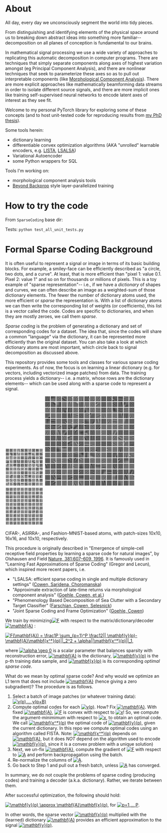 # About
All day, every day we unconsciously segment 
the world into tidy pieces.

From distinguishing and identifying elements 
of the physical space around us to breaking 
down abstract ideas into something more 
familiar-- decomposition on all planes of conception is fundamental to our brains.


In mathematical signal processing we use a wide variety of approaches to replicating this automatic decomposition in computer programs.
There are techniques that simply separate components along axes of highest variation amongst (eg 
Principal Component Analysis), and there are nonlinear techniques that seek to parameterize 
these axes so as to  pull out interpretable components (like [Morphological 
Component Analysis](https://arxiv.org/abs/2208.06056)). There are more explicit approaches like 
mathematically beamforming data streams in order to isolate different source signals, and there are 
more implicit ones like training self-supervised neural networks to encode latent axes of 
interest as they see fit.

Welcome to my personal PyTorch library for exploring some of these concepts (and to host
unit-tested code for reproducing results
from [my PhD thesis](https://www.proquest.com/openview/6821866ac2a973b555473b2376dc61f3/1?pq-origsite=gscholar&cbl=18750&diss=y)).

Some tools herein:
- dictionary learning
- differentiable convex optimization algorithms (AKA "unrolled" learnable encoders, e.g. [LISTA](https://icml.cc/Conferences/2010/papers/449.pdf),  [LSALSA](https://arxiv.org/abs/1802.06875))
- Variational Autoencoder
- some Python wrappers for SQL

Tools I'm working on:
- morphological component analysis tools
- [Beyond Backprop](https://arxiv.org/abs/1806.09077) style layer-parallelized training

[//]: # (## Some preliminary visualizations)

[//]: # (<p align="center">)

[//]: # ( <img src="SCRATCH/celeb-dict-mse/loss_history.png" width="375" height="375"/>)

[//]: # (  <img src="SCRATCH/celeb-dict-mse/dict_hist/top100atoms_e3.png" width="375" height="375"/>)

[//]: # (</p>)

# How to try the code
From `SparseCoding` base dir:

Tests: `python test_all_unit_tests.py`
# Formal Sparse Coding Background
It is often useful to represent a signal or image in terms of its basic building blocks.
For example, a smiley-face can be efficiently described as "a circle, two dots, and a curve".
At least, that is more efficient than "pixel 1: value 0.1. Pixel 2: value 1" and so on for 
thousands or millions of pixels.
This is a toy example of "sparse representation"-- i.e., if we have a *dictionary* of shapes and 
curves, 
we can often describe an image as a weighted-sum of those dictionary elements. The fewer the number of dictionary atoms used, 
the more efficient or *sparse* the representation is. With a list of dictionary atoms we can 
then write the corresponding list of weights (or coefficients), this list is a vector called the 
code. Codes are specific to dictionaries, and when they are mostly zeroes, we call them *sparse*.

*Sparse coding* is the problem of generating a dictionary and set of corresponding codes for a 
dataset. The idea that, since the  codes will share a common "language" via the dictionary, it 
can be represented more efficiently than the original dataset. You can also take a look at which 
dictionary atoms are most important, which circle back to signal decomposition as discussed above.

This repository provides some tools and classes for various sparse coding experiments.
As of now, the focus is on learning a linear dictionary (e.g. for vectors, including vectorized image patches) from data.
The training process yields a dictionary-- i.e. a matrix, whose rows are the dictionary elements-- which can be used along with a sparse code to represent a signal.

![CIFAR10](legacy-code/paramSearchResults/CIFAR1010_0210.png)
![asirra16](legacy-code/paramSearchResults/ASIRRA16_0000.png)
![F-mnist10](legacy-code/paramSearchResults/FashionMNIST10_0220.png)

CIFAR-, ASIRRA-, and Fashion-MNIST-based atoms, with patch-sizes 10x10, 16x16, and 10x10, 
respectively.

This procedure is originally described in "Emergence of simple-cell receptive field properties by learning a sparse code for natural images", by Olshausen and Field [Nature, 381:607–609, 1996](https://www.nature.com/articles/381607a0).
It is famously used in "Learning Fast Approximations of Sparse Coding" (Gregor and Lecun), which 
inspired more recent papers, i.e.
* "LSALSA: efficient sparse coding in single and multiple dictionary 
settings" ([Cowen, Saridena, Choromanska](https://arxiv.org/abs/1802.06875))
* "Approximate extraction of late-time returns via morphological component analysis" ([Goehle, 
  Cowen, et al.](https://arxiv.org/abs/2208.06056))
* "Phenomenology Based Decomposition of Sea Clutter with a Secondary Target Classifier" ([Farschian, Cowen, Selesnick](https://ieeexplore.ieee.org/abstract/document/10149773))
* "Joint Sparse Coding and Frame Optimization"  ([Goehle, Cowen](https://ieeexplore.ieee.org/document/10382582))

We train by minimizing<a href="https://www.codecogs.com/eqnedit.php?latex=F" target="_blank"><img src="https://latex.codecogs.com/gif.latex?F" title="F" /></a>
with respect to the matrix/dictionary/decoder <a href="https://www.codecogs.com/eqnedit.php?latex=\mathbf{A}" target="_blank"><img src="https://latex.codecogs.com/gif.latex?\mathbf{A}" title="\mathbf{A}" /></a>
:

<a href="https://www.codecogs.com/eqnedit.php?latex=F(\mathbf{A})&space;=&space;\frac1P&space;\sum_{p=1}^P&space;\frac12||&space;\mathbf{y}(p)-\mathbf{A}\mathbf{x^*}(p)||_2^2&space;&plus;&space;\alpha||\mathbf{x^*}(p)||_1," target="_blank"><img src="https://latex.codecogs.com/gif.latex?F(\mathbf{A})&space;=&space;\frac1P&space;\sum_{p=1}^P&space;\frac12||&space;\mathbf{y}(p)-\mathbf{A}\mathbf{x^*}(p)||_2^2&space;&plus;&space;\alpha||\mathbf{x^*}(p)||_1," title="F(\mathbf{A}) = \frac1P \sum_{p=1}^P \frac12|| \mathbf{y}(p)-\mathbf{A}\mathbf{x^*}(p)||_2^2 + \alpha||\mathbf{x^*}(p)||_1," /></a>

where
<a href="https://www.codecogs.com/eqnedit.php?latex=\alpha&space;\geq&space;0" target="_blank"><img src="https://latex.codecogs.com/gif.latex?\alpha&space;\geq&space;0" title="\alpha \geq 0" /></a>
 is a scalar parameter that balances sparsity with reconstruction error,
<a href="https://www.codecogs.com/eqnedit.php?latex=\mathbf{A}" target="_blank"><img src="https://latex.codecogs.com/gif.latex?\mathbf{A}" title="\mathbf{A}" /></a>
 is the dictionary,
<a href="https://www.codecogs.com/eqnedit.php?latex=\mathbf{y}(p)" target="_blank"><img src="https://latex.codecogs.com/gif.latex?\mathbf{y}(p)" title="\mathbf{y}(p)" /></a>
is the p-th training data sample, and
<a href="https://www.codecogs.com/eqnedit.php?latex=\mathbf{x}(p)" target="_blank"><img src="https://latex.codecogs.com/gif.latex?\mathbf{x}(p)" title="\mathbf{x}(p)" /></a>
is its corresponding _optimal sparse code_.

What do we mean by optimal sparse code? And why would we optimize an L1 term that does not include
<a href="https://www.codecogs.com/eqnedit.php?latex=\mathbf{A}" target="_blank"><img src="https://latex.codecogs.com/gif.latex?\mathbf{A}" title="\mathbf{A}" /></a>
(hence giving a zero subgradient)? The procedure is as follows.
1. Select a batch of image patches (or whatever training data): <a href="https://www.codecogs.com/eqnedit.php?latex=y(p),...,y(p&plus;B)" target="_blank"><img src="https://latex.codecogs.com/gif.latex?y(p),...,y(p&plus;B)" title="y(p),...,y(p+B)" /></a>
2. Compute optimal codes for each <a href="https://www.codecogs.com/eqnedit.php?latex=y(p)" target="_blank"><img src="https://latex.codecogs.com/gif.latex?y(p)" title="y(p)" /></a>.
How? Fix <a href="https://www.codecogs.com/eqnedit.php?latex=\mathbf{A}" target="_blank"><img src="https://latex.codecogs.com/gif.latex?\mathbf{A}" title="\mathbf{A}" /></a>.
With fixed <a href="https://www.codecogs.com/eqnedit.php?latex=\mathbf{A}" target="_blank"><img src="https://latex.codecogs.com/gif.latex?\mathbf{A}" title="\mathbf{A}" /></a>, <a href="https://www.codecogs.com/eqnedit.php?latex=F" target="_blank"><img src="https://latex.codecogs.com/gif.latex?F" title="F" /></a>
is convex with respect to <a href="https://www.codecogs.com/eqnedit.php?latex=x" target="_blank"><img src="https://latex.codecogs.com/gif.latex?x" title="x" /></a>!
So, we compute the argument-minimimum with respect to <a href="https://www.codecogs.com/eqnedit.php?latex=x" target="_blank"><img src="https://latex.codecogs.com/gif.latex?x" title="x" /></a>,
to obtain an optimal code. We call  <a href="https://www.codecogs.com/eqnedit.php?latex=\mathbf{x^*}(p)" target="_blank"><img src="https://latex.codecogs.com/gif.latex?\mathbf{x^*}(p)" title="\mathbf{x^*}(p)" /></a>
the optimal code of <a href="https://www.codecogs.com/eqnedit.php?latex=\mathbf{y}(p)" target="_blank"><img src="https://latex.codecogs.com/gif.latex?\mathbf{y}(p)" title="\mathbf{y}(p)" /></a>,
given the current dictionary. In this repo we compute optimal codes using an algorithm called FISTA.
Note: <a href="https://www.codecogs.com/eqnedit.php?latex=\mathbf{x^*}(p)" target="_blank"><img src="https://latex.codecogs.com/gif.latex?\mathbf{x^*}(p)" title="\mathbf{x^*}(p)" /></a>
depends on 
<a href="https://www.codecogs.com/eqnedit.php?latex=\mathbf{A}" target="_blank"><img src="https://latex.codecogs.com/gif.latex?\mathbf{A}" title="\mathbf{A}" /></a>,
but it does *NOT* depend on the algorithm used to encode <a href="https://www.codecogs.com/eqnedit.php?latex=\mathbf{y}(p)" target="_blank"><img src="https://latex.codecogs.com/gif.latex?\mathbf{y}(p)" title="\mathbf{y}(p)" /></a>,
since it is a convex problem with a unique solution) 
3. Next, we un-fix <a href="https://www.codecogs.com/eqnedit.php?latex=\mathbf{A}" target="_blank"><img src="https://latex.codecogs.com/gif.latex?\mathbf{A}" title="\mathbf{A}" /></a>, compute the gradient of <a href="https://www.codecogs.com/eqnedit.php?latex=F" target="_blank"><img src="https://latex.codecogs.com/gif.latex?F" title="F" /></a>
with respect to <a href="https://www.codecogs.com/eqnedit.php?latex=A" target="_blank"><img src="https://latex.codecogs.com/gif.latex?A" title="A" /></a>
and perform backpropagation using the batch. 
4. Re-normalize the columns of <a href="https://www.codecogs.com/eqnedit.php?latex=A" target="_blank"><img src="https://latex.codecogs.com/gif.latex?A" title="A" /></a>.
5. Go back to Step 1 and pull out a fresh batch, unless <a href="https://www.codecogs.com/eqnedit.php?latex=A" target="_blank"><img src="https://latex.codecogs.com/gif.latex?A" title="A" /></a> has converged.

In summary, we do not couple the problems of sparse coding (producing codes) and training a decoder (a.k.a. dictionary). Rather, we iterate between them.

After successful optimization, the following should hold:

<a href="https://www.codecogs.com/eqnedit.php?latex=\mathbf{y}(p)&space;\approx&space;\mathbf{A}\mathbf{x}(p)," target="_blank"><img src="https://latex.codecogs.com/gif.latex?\mathbf{y}(p)&space;\approx&space;\mathbf{A}\mathbf{x}(p)," title="\mathbf{y}(p) \approx \mathbf{A}\mathbf{x}(p)," /></a>
for <a href="https://www.codecogs.com/eqnedit.php?latex=p=1,...,P" target="_blank"><img src="https://latex.codecogs.com/gif.latex?p=1,...,P" title="p=1,...,P" /></a>.

In other words, the sparse vector <a href="https://www.codecogs.com/eqnedit.php?latex=\mathbf{x}(p)" target="_blank"><img src="https://latex.codecogs.com/gif.latex?\mathbf{x}(p)" title="\mathbf{x}(p)" /></a>
multiplied with the (learned) dictionary <a href="https://www.codecogs.com/eqnedit.php?latex=\mathbf{A}" target="_blank"><img src="https://latex.codecogs.com/gif.latex?\mathbf{A}" title="\mathbf{A}" /></a>
provides an efficient approximation to the signal <a href="https://www.codecogs.com/eqnedit.php?latex=\mathbf{y}(p)" target="_blank"><img src="https://latex.codecogs.com/gif.latex?\mathbf{y}(p)" title="\mathbf{y}(p)" /></a>.

[//]: # (### TO-DO)

[//]: # (* save dictionary objects)

[//]: # (* put lua version on &#40;maybe...&#41;)

[//]: # (* color version)

[//]: # (* training script for encoders)

[//]: # (* re-formulate "learned FISTA")

[//]: # (* look into SSNAL &#40;see past team emails&#41;)

[//]: # (* C++ Tensorflow framework....!)

[//]: # ()

